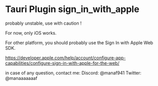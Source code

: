 # Tauri Plugin sign_in_with_apple

probably unstable, use with caution !

For now, only iOS works.

For other platform, you should probably use the Sign In with Apple Web SDK.

https://developer.apple.com/help/account/configure-app-capabilities/configure-sign-in-with-apple-for-the-web/

in case of any question, contact me:
Discord: @manaf941
Twitter: @manaaaaaaaf
